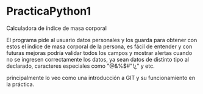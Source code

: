 # PracticaPython1
Calculadora de índice de masa corporal

El programa pide al usuario datos personales y los guarda para obtener con estos el indice de masa corporal de la persona,
es fácil de entender y con futuras mejoras podría validar todos los campos y mostrar alertas cuando no se ingresen correctamente los datos, 
ya sean datos de distinto tipo al declarado, caracteres especiales como "@&%$#"!¿" y etc.

principalmente lo veo como una introducción a GIT y su funcionamiento en la práctica.
